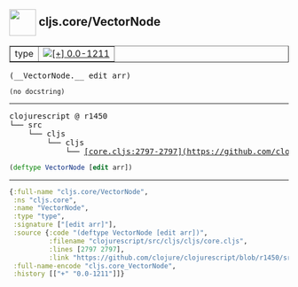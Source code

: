 ## <img width="48px" valign="middle" src="http://i.imgur.com/Hi20huC.png"> cljs.core/VectorNode

 <table border="1">
<tr>
<td>type</td>
<td><a href="https://github.com/cljsinfo/api-refs/tree/0.0-1211"><img valign="middle" alt="[+] 0.0-1211" src="https://img.shields.io/badge/+-0.0--1211-lightgrey.svg"></a> </td>
</tr>
</table>

 <samp>
(__VectorNode.__ edit arr)<br>
</samp>

```
(no docstring)
```

---

 <pre>
clojurescript @ r1450
└── src
    └── cljs
        └── cljs
            └── <ins>[core.cljs:2797-2797](https://github.com/clojure/clojurescript/blob/r1450/src/cljs/cljs/core.cljs#L2797-L2797)</ins>
</pre>

```clj
(deftype VectorNode [edit arr])
```


---

```clj
{:full-name "cljs.core/VectorNode",
 :ns "cljs.core",
 :name "VectorNode",
 :type "type",
 :signature ["[edit arr]"],
 :source {:code "(deftype VectorNode [edit arr])",
          :filename "clojurescript/src/cljs/cljs/core.cljs",
          :lines [2797 2797],
          :link "https://github.com/clojure/clojurescript/blob/r1450/src/cljs/cljs/core.cljs#L2797-L2797"},
 :full-name-encode "cljs.core_VectorNode",
 :history [["+" "0.0-1211"]]}

```
